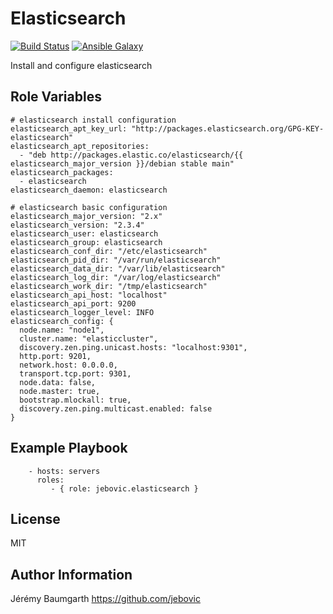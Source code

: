 Elasticsearch
=============

[![Build Status](https://travis-ci.org/jebovic/ansible-elasticsearch.svg?branch=master)](https://travis-ci.org/jebovic/ansible-elasticsearch) [![Ansible Galaxy](https://img.shields.io/badge/galaxy-jebovic.elasticsearch-blue.svg?style=flat)](https://galaxy.ansible.com/jebovic/elasticsearch)

Install and configure elasticsearch

Role Variables
--------------

```
# elasticsearch install configuration
elasticsearch_apt_key_url: "http://packages.elasticsearch.org/GPG-KEY-elasticsearch"
elasticsearch_apt_repositories:
  - "deb http://packages.elastic.co/elasticsearch/{{ elasticsearch_major_version }}/debian stable main"
elasticsearch_packages:
  - elasticsearch
elasticsearch_daemon: elasticsearch

# elasticsearch basic configuration
elasticsearch_major_version: "2.x"
elasticsearch_version: "2.3.4"
elasticsearch_user: elasticsearch
elasticsearch_group: elasticsearch
elasticsearch_conf_dir: "/etc/elasticsearch"
elasticsearch_pid_dir: "/var/run/elasticsearch"
elasticsearch_data_dir: "/var/lib/elasticsearch"
elasticsearch_log_dir: "/var/log/elasticsearch"
elasticsearch_work_dir: "/tmp/elasticsearch"
elasticsearch_api_host: "localhost"
elasticsearch_api_port: 9200
elasticsearch_logger_level: INFO
elasticsearch_config: {
  node.name: "node1",
  cluster.name: "elasticcluster",
  discovery.zen.ping.unicast.hosts: "localhost:9301",
  http.port: 9201,
  network.host: 0.0.0.0,
  transport.tcp.port: 9301,
  node.data: false,
  node.master: true,
  bootstrap.mlockall: true,
  discovery.zen.ping.multicast.enabled: false
}
```

Example Playbook
----------------

```
    - hosts: servers
      roles:
         - { role: jebovic.elasticsearch }
```

License
-------

MIT

Author Information
------------------

Jérémy Baumgarth https://github.com/jebovic
